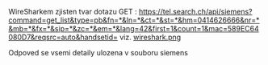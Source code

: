 WireSharkem zjisten tvar dotazu GET :
https://tel.search.ch/api/siemens?command=get_list&type=pb&fn=*&ln=*&ct=*&st=*&hm=0414626666&nr=*&mb=*&fx=*&sip=*&zc=*&em=*&lang=42&first=1&count=1&mac=589EC64080D7&reqsrc=auto&handsetid=
viz. [wireshark.png](https://github.com/PetrJandl/searchNameByPhoneOnGigaset/blob/34a07e1df4db13d44ab5db436ce9017a346b1640/doc/wireshark.png)

Odpoved se vsemi detaily ulozena v souboru siemens

